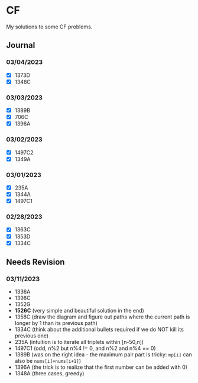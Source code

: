 # CF

My solutions to some CF problems.

## Journal

### 03/04/2023

- [x] 1373D
- [x] 1348C

### 03/03/2023

- [x] 1389B
- [x] 706C
- [x] 1396A

### 03/02/2023

- [x] 1497C2
- [x] 1349A

### 03/01/2023

- [x] 235A
- [x] 1344A
- [x] 1497C1

### 02/28/2023

- [x] 1363C
- [x] 1353D
- [x] 1334C

## Needs Revision

### 03/11/2023

- 1336A
- 1398C
- 1352G
- **1526C** (very simple and beautiful solution in the end)
- 1358C (draw the diagram and figure out paths where the current path is longer by 1 than its previous path)
- 1334C (think about the additional bullets required if we do NOT kill its previous one)
- 235A (intuition is to iterate all triplets within [n-50,n])
- 1497C1 (odd, n%2 but n%4 != 0, and n%2 and n%4 == 0)
- 1389B (was on the right idea - the maximum pair part is tricky: `mp[i]` can also be `nums[i]+nums[i+1]`)
- 1396A (the trick is to realize that the first number can be added with 0)
- 1348A (three cases, greedy)
